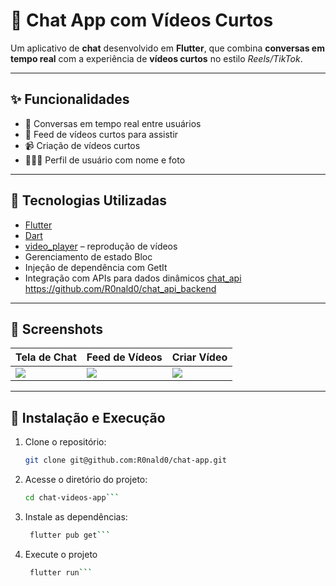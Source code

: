 # 📱 Chat App com Vídeos Curtos

Um aplicativo de **chat** desenvolvido em **Flutter**, que combina **conversas em tempo real** com a experiência de **vídeos curtos** no estilo *Reels/TikTok*.  

---

## ✨ Funcionalidades

- 💬 Conversas em tempo real entre usuários  
- 🎥 Feed de vídeos curtos para assistir  
- 📹 Criação de vídeos curtos  
- 🧑‍🤝‍🧑 Perfil de usuário com nome e foto  
---

## 🚀 Tecnologias Utilizadas

- [Flutter](https://flutter.dev/)  
- [Dart](https://dart.dev/)  
- [video_player](https://pub.dev/packages/video_player) – reprodução de vídeos  
- Gerenciamento de estado Bloc
- Injeção de dependência com GetIt 
- Integração com APIs para dados dinâmicos [chat_api](https://github.com/R0nald0/chat_api_backend) 
https://github.com/R0nald0/chat_api_backend
---

## 📸 Screenshots

| Tela de Chat | Feed de Vídeos | Criar Vídeo |
|--------------|----------------|-------------|
| ![](prints/chat.png) | ![](prints/feed.png) | ![](prints/create.png) |

---

## 🔧 Instalação e Execução

1. Clone o repositório:
   ```bash
   git clone git@github.com:R0nald0/chat-app.git
   ```
2. Acesse o diretório do projeto:
   ```bash
   cd chat-videos-app```

3. Instale as dependências:
   ```bash
    flutter pub get```

4. Execute o projeto
   ```bash
    flutter run```
  
